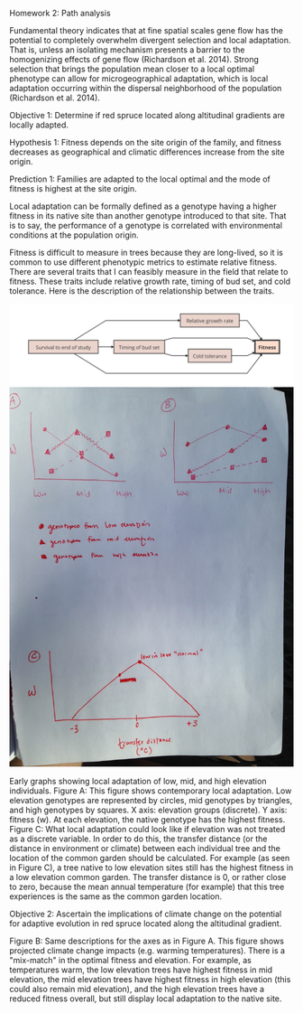 Homework 2: Path analysis

Fundamental theory indicates that at fine spatial scales gene flow has the potential to completely overwhelm divergent selection and local adaptation. That is, unless an isolating mechanism presents a barrier to the homogenizing effects of gene flow (Richardson et al. 2014). Strong selection that brings the population mean closer to a local optimal phenotype can allow for microgeographical adaptation, which is local adaptation occurring within the dispersal neighborhood of the population (Richardson et al. 2014). 

Objective 1: Determine if red spruce located along altitudinal gradients are locally adapted.

Hypothesis 1: Fitness depends on the site origin of the family, and fitness decreases as geographical and climatic differences increase from the site origin. 

Prediction 1: Families are adapted to the local optimal and the mode of fitness is highest at the site origin. 

Local adaptation can be formally defined as a genotype having a higher fitness in its native site than another genotype introduced to that site. That is to say, the performance of a genotype is correlated with environmental conditions at the population origin. 

Fitness is difficult to measure in trees because they are long-lived, so it is common to use different phenotypic metrics to estimate relative fitness. There are several traits that I can feasibly measure in the field that relate to fitness. These traits include relative growth rate, timing of bud set, and cold tolerance. Here is the description of the relationship between the traits.

<img src="path.png" />

<img src="homework2.jpg" />

Early graphs showing local adaptation of low, mid, and high elevation individuals. Figure A: This figure shows contemporary local adaptation. Low elevation genotypes are represented by circles, mid genotypes by triangles, and high genotypes by squares. X axis: elevation groups (discrete). Y axis: fitness (w). At each elevation, the native genotype has the highest fitness. Figure C: What local adaptation could look like if elevation was not treated as a discrete variable. In order to do this, the transfer distance (or the distance in environment or climate) between each individual tree and the location of the common garden should be calculated. For example (as seen in Figure C), a tree native to low elevation sites still has the highest fitness in a low elevation common garden. The transfer distance is 0, or rather close to zero, because the mean annual temperature (for example) that this tree experiences is the same as the common garden location.

Objective 2: Ascertain the implications of climate change on the potential for adaptive evolution in red spruce located along the altitudinal gradient.

Figure B: Same descriptions for the axes as in Figure A. This figure shows projected climate change impacts (e.g. warming temperatures). There is a "mix-match" in the optimal fitness and elevation. For example, as temperatures warm, the low elevation trees have highest fitness in mid elevation, the mid elevation trees have highest fitness in high elevation (this could also remain mid elevation), and the high elevation trees have a reduced fitness overall, but still display local adaptation to the native site.